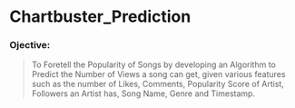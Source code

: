 # Chartbuster_Prediction

### Ojective:
> To Foretell the Popularity of Songs by developing an Algorithm to Predict the Number of Views a song can get, given various features such as the number of Likes, Comments, Popularity Score of Artist, Followers an Artist has, Song Name, Genre and Timestamp.
